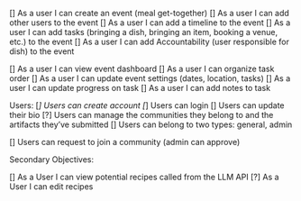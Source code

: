 [] As a user I can create an event (meal get-together)
[] As a user I can add other users to the event
[] As a user I can add a timeline to the event
[] As a user I can add tasks (bringing a dish, bringing an item, booking a venue, etc.) to the event
[] As a user I can add Accountability (user responsible for dish) to the event

[] As a user I can view event dashboard
[] As a user I can organize task order
[] As a user I can update event settings (dates, location, tasks)
[] As a user I can update progress on task
[] As a user I can add notes to task

Users:
[*] Users can create account
[*] Users can login
[] Users can update their bio
[?] Users can manage the communities they belong to and the artifacts they’ve submitted
[] Users can belong to two types: general, admin

[] Users can request to join a community (admin can approve)

Secondary Objectives:

[] As a User I can view potential recipes called from the LLM API
[?] As a User I can edit recipes



